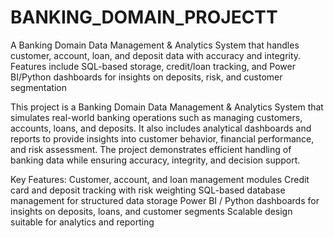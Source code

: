 # BANKING_DOMAIN_PROJECTT
A Banking Domain Data Management &amp; Analytics System that handles customer, account, loan, and deposit data with accuracy and integrity. Features include SQL-based storage, credit/loan tracking, and Power BI/Python dashboards for insights on deposits, risk, and customer segmentation

This project is a Banking Domain Data Management & Analytics System that simulates real-world banking operations such as managing customers, accounts, loans, and deposits. It also includes analytical dashboards and reports to provide insights into customer behavior, financial performance, and risk assessment. The project demonstrates efficient handling of banking data while ensuring accuracy, integrity, and decision support.

Key Features:
Customer, account, and loan management modules
Credit card and deposit tracking with risk weighting
SQL-based database management for structured data storage
Power BI / Python dashboards for insights on deposits, loans, and customer segments
Scalable design suitable for analytics and reporting

